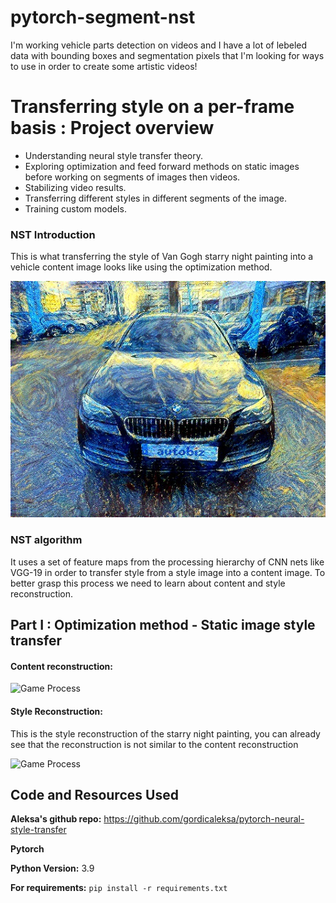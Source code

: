 # pytorch-segment-nst
I'm working vehicle parts detection on videos and I have a lot of lebeled data with bounding boxes and segmentation pixels that I'm looking for ways to use in order to create some artistic videos!
# Transferring style on a per-frame basis : Project overview
* Understanding neural style transfer theory.
* Exploring optimization and feed forward methods on static images before working on segments of images then videos.
* Stabilizing video results. 
* Transferring different styles in different segments of the image.
* Training custom models.

### NST Introduction

This is what transferring the style of Van Gogh starry night painting into a vehicle content image looks like using the optimization method.

![Game Process](https://github.com/aymanemoataz/pytorch-segment-nst/blob/main/results/bmw_starry.jpg)

### NST algorithm

It uses a set of feature maps from the processing hierarchy of CNN nets like VGG-19 in order to transfer style from a style image into a content image. To better grasp this process we need to learn about content and style reconstruction.

## Part I : Optimization method - Static image style transfer

#### Content reconstruction:

![Game Process](https://github.com/aymanemoataz/pytorch-segment-nst/blob/main/results/noisefiat_Trim.gif)


#### Style Reconstruction:

This is the style reconstruction of the starry night painting, you can already see that the reconstruction is not similar to the content reconstruction

![Game Process](https://github.com/aymanemoataz/pytorch-segment-nst/blob/main/results/style_reconstruction_Trim.gif)






## Code and Resources Used 

**Aleksa's github repo:** https://github.com/gordicaleksa/pytorch-neural-style-transfer

**Pytorch**

**Python Version:** 3.9 

**For requirements:**  ```pip install -r requirements.txt```   

